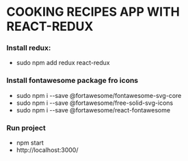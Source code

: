 # COOKING RECIPES APP WITH REACT-REDUX

### Install redux:

- sudo npm add redux react-redux

### Install fontawesome package fro icons

- sudo npm i --save @fortawesome/fontawesome-svg-core
- sudo npm i --save @fortawesome/free-solid-svg-icons
- sudo npm i --save @fortawesome/react-fontawesome

### Run project

- npm start
- http://localhost:3000/

